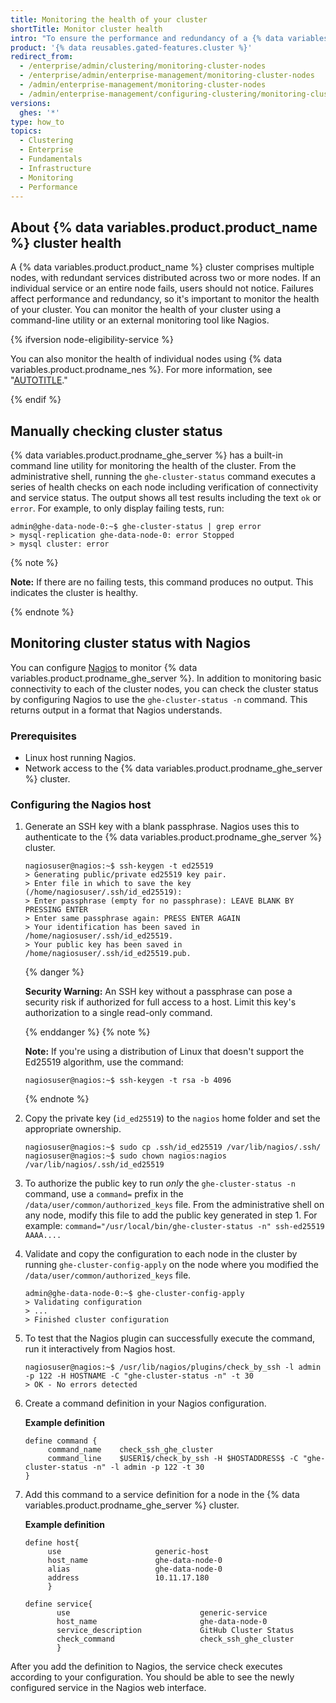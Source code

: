 ```yaml
---
title: Monitoring the health of your cluster
shortTitle: Monitor cluster health
intro: "To ensure the performance and redundancy of a {% data variables.product.product_name %} cluster, you can monitor the cluster's health."
product: '{% data reusables.gated-features.cluster %}'
redirect_from:
  - /enterprise/admin/clustering/monitoring-cluster-nodes
  - /enterprise/admin/enterprise-management/monitoring-cluster-nodes
  - /admin/enterprise-management/monitoring-cluster-nodes
  - /admin/enterprise-management/configuring-clustering/monitoring-cluster-nodes
versions:
  ghes: '*'
type: how_to
topics:
  - Clustering
  - Enterprise
  - Fundamentals
  - Infrastructure
  - Monitoring
  - Performance
---
```


## About {% data variables.product.product_name %} cluster health

A {% data variables.product.product_name %} cluster comprises multiple nodes, with redundant services distributed across two or more nodes. If an individual service or an entire node fails, users should not notice. Failures affect performance and redundancy, so it's important to monitor the health of your cluster. You can monitor the health of your cluster using a command-line utility or an external monitoring tool like Nagios.

{% ifversion node-eligibility-service %}

You can also monitor the health of individual nodes using {% data variables.product.prodname_nes %}. For more information, see "[AUTOTITLE](/admin/enterprise-management/configuring-clustering/monitoring-the-health-of-your-cluster-nodes-with-node-eligibility-service)."

{% endif %}

## Manually checking cluster status

{% data variables.product.prodname_ghe_server %} has a built-in command line utility for monitoring the health of the cluster. From the administrative shell, running the `ghe-cluster-status` command executes a series of health checks on each node including verification of connectivity and service status. The output shows all test results including the text `ok` or `error`. For example, to only display failing tests, run:

```shell
admin@ghe-data-node-0:~$ ghe-cluster-status | grep error
> mysql-replication ghe-data-node-0: error Stopped
> mysql cluster: error
```
{% note %}

**Note:** If there are no failing tests, this command produces no output. This indicates the cluster is healthy.

{% endnote %}

## Monitoring cluster status with Nagios

You can configure [Nagios](https://www.nagios.org/) to monitor {% data variables.product.prodname_ghe_server %}. In addition to monitoring basic connectivity to each of the cluster nodes, you can check the cluster status by configuring Nagios to use the `ghe-cluster-status -n` command. This returns output in a format that Nagios understands.

### Prerequisites
- Linux host running Nagios.
- Network access to the {% data variables.product.prodname_ghe_server %} cluster.

### Configuring the Nagios host
1. Generate an SSH key with a blank passphrase. Nagios uses this to authenticate to the {% data variables.product.prodname_ghe_server %} cluster.
   ```shell
   nagiosuser@nagios:~$ ssh-keygen -t ed25519
   > Generating public/private ed25519 key pair.
   > Enter file in which to save the key (/home/nagiosuser/.ssh/id_ed25519):
   > Enter passphrase (empty for no passphrase): LEAVE BLANK BY PRESSING ENTER
   > Enter same passphrase again: PRESS ENTER AGAIN
   > Your identification has been saved in /home/nagiosuser/.ssh/id_ed25519.
   > Your public key has been saved in /home/nagiosuser/.ssh/id_ed25519.pub.
   ```
   {% danger %}

   **Security Warning:** An SSH key without a passphrase can pose a security risk if authorized for full access to a host. Limit this key's authorization to a single read-only command.

   {% enddanger %}
   {% note %}

   **Note:** If you're using a distribution of Linux that doesn't support the Ed25519 algorithm, use the command:
   ```shell
   nagiosuser@nagios:~$ ssh-keygen -t rsa -b 4096
   ```

   {% endnote %}
2. Copy the private key (`id_ed25519`) to the `nagios` home folder and set the appropriate ownership.
   ```shell
   nagiosuser@nagios:~$ sudo cp .ssh/id_ed25519 /var/lib/nagios/.ssh/
   nagiosuser@nagios:~$ sudo chown nagios:nagios /var/lib/nagios/.ssh/id_ed25519
   ```

3. To authorize the public key to run *only* the `ghe-cluster-status -n` command, use a `command=` prefix in the `/data/user/common/authorized_keys` file. From the administrative shell on any node, modify this file to add the public key generated in step 1. For example: `command="/usr/local/bin/ghe-cluster-status -n" ssh-ed25519 AAAA....`

4. Validate and copy the configuration to each node in the cluster by running `ghe-cluster-config-apply` on the node where you modified the `/data/user/common/authorized_keys` file.

   ```shell
   admin@ghe-data-node-0:~$ ghe-cluster-config-apply
   > Validating configuration
   > ...
   > Finished cluster configuration
   ```

5. To test that the Nagios plugin can successfully execute the command, run it interactively from Nagios host.
   ```shell
   nagiosuser@nagios:~$ /usr/lib/nagios/plugins/check_by_ssh -l admin -p 122 -H HOSTNAME -C "ghe-cluster-status -n" -t 30
   > OK - No errors detected
   ```

6. Create a command definition in your Nagios configuration.

   **Example definition**

   ```
   define command {
        command_name    check_ssh_ghe_cluster
        command_line    $USER1$/check_by_ssh -H $HOSTADDRESS$ -C "ghe-cluster-status -n" -l admin -p 122 -t 30
   }
   ```
7. Add this command to a service definition for a node in the {% data variables.product.prodname_ghe_server %} cluster.

   **Example definition**

   ```
   define host{
        use                     generic-host
        host_name               ghe-data-node-0
        alias                   ghe-data-node-0
        address                 10.11.17.180
        }

   define service{
          use                             generic-service
          host_name                       ghe-data-node-0
          service_description             GitHub Cluster Status
          check_command                   check_ssh_ghe_cluster
          }
   ```

After you add the definition to Nagios, the service check executes according to your configuration. You should be able to see the newly configured service in the Nagios web interface.
